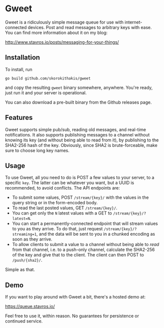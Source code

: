 Gweet
=====
Gweet is a ridiculously simple message queue for use with internet-connected devices. Post and read messages to
arbitrary keys with ease. You can find more information about it on my blog:

http://www.stavros.io/posts/messaging-for-your-things/


Installation
------------

To install, run

```
go build github.com/skorokithakis/gweet
```

and copy the resulting `gweet` binary somewhere, anywhere. You're ready, just run it and your server is operational.

You can also download a pre-built binary from the Github releases page.


Features
--------

Gweet supports simple pub/sub, reading old messages, and real-time
notifications. It also supports publishing messages to a channel without knowing
its key (and without being able to read from it), by publishing to the SHA2-256
hash of the key. Obviously, since SHA2 is brute-forceable, make sure to choose
long key names.


Usage
-----

To use Gweet, all you need to do is POST a few values to your server, to a specific `key`. The latter can be
whatever you want, but a UUID is recommended, to avoid conflicts.
The API endpoints are:

* To submit some values, POST `/stream/{key}/` with the values in the query
  string or in the form-encoded body.
* To read the last posted values, GET `/stream/{key}/`.
* You can get only the `N` latest values with a GET to `/stream/{key}/?latest=N`.
* You can start a permanently-connected endpoint that will stream values to you
  as they arrive. To do that, just request `/stream/{key}/?streaming=1`, and the
  data will be sent to you in a chunked encoding as soon as they arrive.
* To allow clients to submit a value to a channel without being able to *read*
  from that channel, i.e. to a push-only channel, calculate the SHA2-256 of the
  key and give that to the client. The client can then POST to `/push/{sha2}/`.

Simple as that.


Demo
----

If you want to play around with Gweet a bit, there's a hosted demo at:

https://queue.stavros.io/

Feel free to use it, within reason. No guarantees for persistence or continued service.
